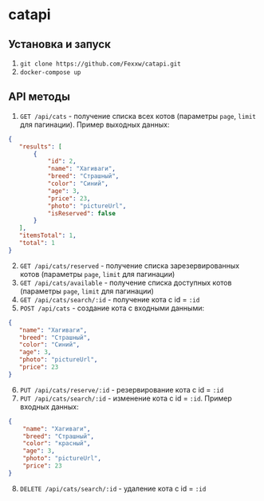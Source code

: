 # catapi
 ## Установка и запуск
 1. `git clone https://github.com/Fexxw/catapi.git`
 2. `docker-compose up`
  
 ## API методы
 1. `GET /api/cats` - получение списка всех котов (параметры `page`, `limit` для пагинации). Пример выходных данных:
 ```json
 {
    "results": [
        {
            "id": 2,
            "name": "Хагиваги",
            "breed": "Страшный",
            "color": "Синий",
            "age": 3,
            "price": 23,
            "photo": "pictureUrl",
            "isReserved": false
        }
    ],
    "itemsTotal": 1,
    "total": 1
}
```
 2. `GET /api/cats/reserved` - получение списка зарезервированных котов (параметры `page`, `limit` для пагинации)
 3. `GET /api/cats/available` - получение списка доступных котов (параметры `page`, `limit` для пагинации)
 4. `GET /api/cats/search/:id` - получение кота с id = `:id`
 5. `POST /api/cats` - создание кота с входными данными:
 ```json
 {
    "name": "Хагиваги",
    "breed": "Страшный",
    "color": "Синий",
    "age": 3,
    "photo": "pictureUrl",
    "price": 23
}
```
6. `PUT /api/cats/reserve/:id` - резервирование кота с id = `:id`
7. `PUT /api/cats/search/:id` - изменение кота с id = `:id`. Пример входных данных:
```json
{
    "name": "Хагиваги",
    "breed": "Страшный",
    "color": "красный",
    "age": 3,
    "photo": "pictureUrl",
    "price": 23
}
```
8. `DELETE /api/cats/search/:id` - удаление кота с id = `:id`
